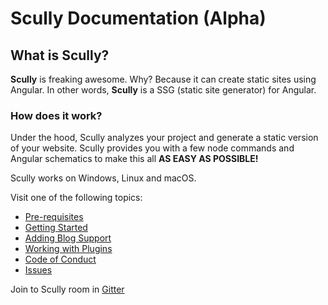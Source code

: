 # Scully Documentation (Alpha) 

## What is Scully?

**Scully** is freaking awesome. Why? Because it can create static sites using Angular.
In other words, **Scully** is a SSG (static site generator) for Angular.  

### How does it work?

Under the hood, Scully analyzes your project and generate a static version of your website. Scully provides you with 
a few node commands and Angular schematics to make this all __AS EASY AS POSSIBLE!__
  
Scully works on Windows, Linux and macOS.

Visit one of the following topics:

- [Pre-requisites](pre-requisites.md)
- [Getting Started](getting-started.md)
- [Adding Blog Support](blog.md)
- [Working with Plugins](plugins.md)
- [Code of Conduct](CODE_OF_CONDUCT.md)
- [Issues](issues.md)


Join to Scully room in [Gitter](https://gitter.im/scullyio/community)
